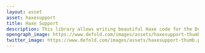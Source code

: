 ```yaml
---
layout: asset
asset: haxesupport
title: Haxe Support
description: This library allows writing beautiful Haxe code for the Defold game engine \o/
opengraph_image: https://www.defold.com/images/assets/haxesupport-thumb.png
twitter_image: https://www.defold.com/images/assets/haxesupport-thumb.png
---
```

